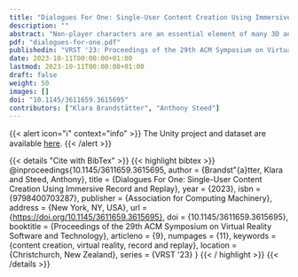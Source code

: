 ```yaml
---
title: "Dialogues For One: Single-User Content Creation Using Immersive Record and Replay"
description: ""
abstract: "Non-player characters are an essential element of many 3D and virtual reality experiences. They can make the experiences feel more lively and populated. Animation for non-player characters is often motion-captured using expensive hardware and the post-processing steps are time-consuming, especially when capturing multiple people at once. Using record and replay techniques in virtual reality can offer cheaper and easier ways of motion capture since the user is already tracked. We use immersive record and replay to enable a single user to create stacked recordings of themselves. We provide tools to help the user interact with their previous recorded self and in doing so allow them to create believable interactive scenarios with multiple characters that can be used to populate virtual environments. We create a small dialogue dataset with two amateur actors who used our tool to record dialogues alone and together in virtual reality. To evaluate whether stacked recordings are qualitatively comparable to conventional multi-user recordings and whether people could tell the difference between the two, we conducted two user studies, one online and one in virtual reality with 89 participants in total. We found that participants could not tell the difference and even slightly preferred stacked recordings."
pdf: "dialogues-for-one.pdf"
publishedin: "VRST '23: Proceedings of the 29th ACM Symposium on Virtual Reality Software and Technology"
date: 2023-10-11T00:00:00+01:00
lastmod: 2023-10-11T00:00:00+01:00
draft: false
weight: 50
images: []
doi: "10.1145/3611659.3615695"
contributors: ["Klara Brandstätter", "Anthony Steed"]
---
```


{{< alert icon="ℹ️" context="info" >}}
The Unity project and dataset are available [here](https://rdr.ucl.ac.uk/articles/code/Dialogues_For_One_Single-User_Content_Creation_Using_Immersive_Record_and_Replay/23947278).
{{< /alert >}}

{{< details "Cite with BibTex" >}}
{{< highlight bibtex >}}
@inproceedings{10.1145/3611659.3615695,
author = {Brandst\"{a}tter, Klara and Steed, Anthony},
title = {Dialogues For One: Single-User Content Creation Using Immersive Record and Replay},
year = {2023},
isbn = {9798400703287},
publisher = {Association for Computing Machinery},
address = {New York, NY, USA},
url = {https://doi.org/10.1145/3611659.3615695},
doi = {10.1145/3611659.3615695},
booktitle = {Proceedings of the 29th ACM Symposium on Virtual Reality Software and Technology},
articleno = {9},
numpages = {11},
keywords = {content creation, virtual reality, record and replay},
location = {Christchurch, New Zealand},
series = {VRST '23}
}
{{< / highlight >}}
{{< /details >}}
<br>